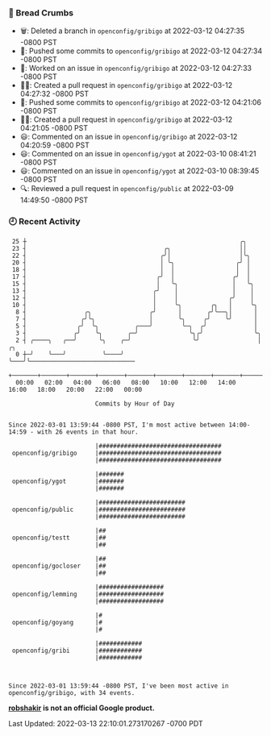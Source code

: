 ### 🍞 Bread Crumbs

 * 🗑: Deleted a branch in `openconfig/gribigo` at 2022-03-12 04:27:35 -0800 PST
 * 🚢: Pushed some commits to `openconfig/gribigo` at 2022-03-12 04:27:34 -0800 PST
 * 👀: Worked on an issue in `openconfig/gribigo` at 2022-03-12 04:27:33 -0800 PST
 * ✍🏼: Created a pull request in `openconfig/gribigo` at 2022-03-12 04:27:32 -0800 PST
 * 🚢: Pushed some commits to `openconfig/gribigo` at 2022-03-12 04:21:06 -0800 PST
 * ✍🏼: Created a pull request in `openconfig/gribigo` at 2022-03-12 04:21:05 -0800 PST
 * 😃: Commented on an issue in `openconfig/gribigo` at 2022-03-12 04:20:59 -0800 PST
 * 😃: Commented on an issue in `openconfig/ygot` at 2022-03-10 08:41:21 -0800 PST
 * 😃: Commented on an issue in `openconfig/ygot` at 2022-03-10 08:39:45 -0800 PST
 * 🔍: Reviewed a pull request in  `openconfig/public` at 2022-03-09 14:49:50 -0800 PST

### 🕘 Recent Activity
```
 25 ┼                                                           ╭╮
 23 ┤                                      ╭╮                   ││
 22 ┤                                     ╭╯│                   │╰╮
 20 ┤                                     │ ╰╮                 ╭╯ │
 18 ┤                                     │  │                 │  │
 17 ┤                                    ╭╯  │                ╭╯  │
 15 ┤                                    │   ╰╮               │   ╰╮
 13 ┤                                   ╭╯    │               │    │
 12 ┤                                   │     │              ╭╯    │
 10 ┤                                   │     ╰╮        ╭╮   │     ╰╮
  8 ┤                ╭╮                ╭╯      │       ╭╯╰──╮│      │
  7 ┤               ╭╯╰╮               │       ╰╮     ╭╯    ╰╯      │
  5 ┤              ╭╯  ╰╮          ╭───╯        ╰─╮  ╭╯             │
  3 ┤             ╭╯    ╰╮       ╭─╯              ╰╮╭╯              ╰╮
  2 ┤ ╭────╮   ╭──╯      ╰╮    ╭─╯                 ╰╯                │   ╭╮
  0 ┼─╯    ╰───╯          ╰────╯                                     ╰───╯╰─────────────────────────────
    +───────+───────+───────+───────+───────+───────+───────+───────+───────+───────+───────+───────+────
  00:00   02:00   04:00   06:00   08:00   10:00   12:00   14:00   16:00   18:00   20:00   22:00   00:00   

						Commits by Hour of Day


Since 2022-03-01 13:59:44 -0800 PST, I'm most active between 14:00-14:59 - with 26 events in that hour.

```



```
                        |##################################
 openconfig/gribigo     |##################################
                        |##################################

                        |#######
 openconfig/ygot        |#######
                        |#######

                        |########################
 openconfig/public      |########################
                        |########################

                        |##
 openconfig/testt       |##
                        |##

                        |##
 openconfig/gocloser    |##
                        |##

                        |##################
 openconfig/lemming     |##################
                        |##################

                        |#
 openconfig/goyang      |#
                        |#

                        |############
 openconfig/gribi       |############
                        |############



Since 2022-03-01 13:59:44 -0800 PST, I've been most active in openconfig/gribigo, with 34 events.

```
**[robshakir](mailto:robjs@google.com) is not an official Google product.**  


Last Updated: 2022-03-13 22:10:01.273170267 -0700 PDT

